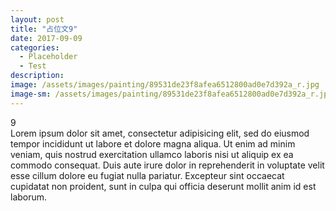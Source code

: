 ```yaml
---
layout: post
title: "占位文9"
date: 2017-09-09
categories:
  - Placeholder
  - Test
description:
image: /assets/images/painting/89531de23f8afea6512800ad0e7d392a_r.jpg
image-sm: /assets/images/painting/89531de23f8afea6512800ad0e7d392a_r.jpg
---
```

9  
Lorem ipsum dolor sit amet, consectetur adipisicing elit, sed do eiusmod tempor incididunt ut labore et dolore magna aliqua. Ut enim ad minim veniam, quis nostrud exercitation ullamco laboris nisi ut aliquip ex ea commodo consequat. Duis aute irure dolor in reprehenderit in voluptate velit esse cillum dolore eu fugiat nulla pariatur. Excepteur sint occaecat cupidatat non proident, sunt in culpa qui officia deserunt mollit anim id est laborum.
